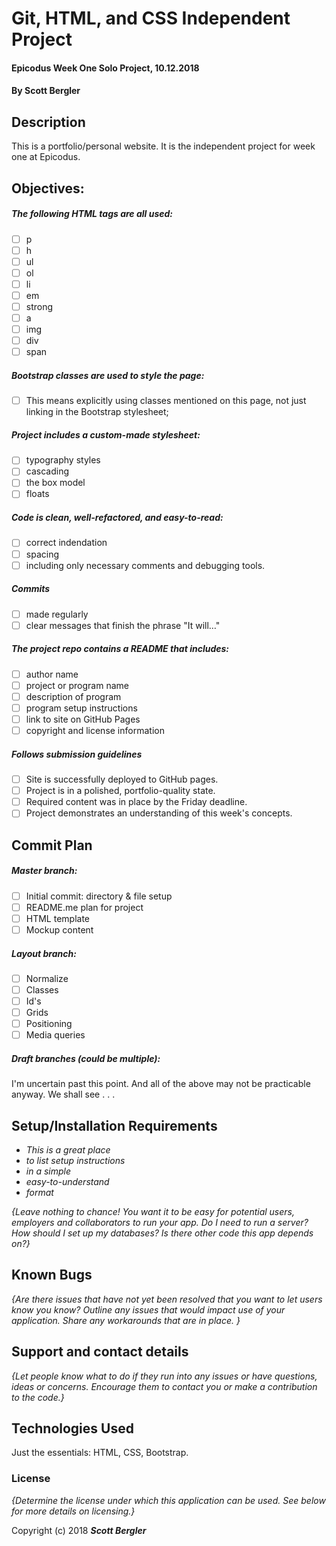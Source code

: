 # Git, HTML, and CSS Independent Project

#### Epicodus Week One Solo Project, 10.12.2018

#### By Scott Bergler

## Description
This is a portfolio/personal website. It is the independent project for week one at Epicodus.

## Objectives:
##### The following HTML tags are all used:
- [ ] p
- [ ] h
- [ ] ul
- [ ] ol
- [ ] li
- [ ] em
- [ ] strong
- [ ] a
- [ ] img
- [ ] div
- [ ] span

##### Bootstrap classes are used to style the page:

- [ ] This means explicitly using classes mentioned on this page, not just linking in the Bootstrap stylesheet;

##### Project includes a custom-made stylesheet:
- [ ] typography styles
- [ ] cascading
- [ ] the box model
- [ ] floats

##### Code is clean, well-refactored, and easy-to-read:
- [ ] correct indendation
- [ ] spacing
- [ ] including only necessary comments and debugging tools.

##### Commits
- [ ] made regularly
- [ ] clear messages that finish the phrase "It will…"

##### The project repo contains a README that includes:
- [ ] author name
- [ ] project or program name
- [ ] description of program
- [ ] program setup instructions
- [ ] link to site on GitHub Pages
- [ ] copyright and license information

##### Follows submission guidelines
- [ ] Site is successfully deployed to GitHub pages.
- [ ] Project is in a polished, portfolio-quality state.
- [ ] Required content was in place by the Friday deadline.
- [ ] Project demonstrates an understanding of this week's concepts.

## Commit Plan

##### Master branch:
- [ ] Initial commit: directory & file setup
- [ ] README.me plan for project
- [ ] HTML template
- [ ] Mockup content

##### Layout branch:
- [ ] Normalize
- [ ] Classes
- [ ] Id's
- [ ] Grids
- [ ] Positioning
- [ ] Media queries

##### Draft branches (could be multiple):

I'm uncertain past this point. And all of the above may not be practicable anyway. We shall see . . .

## Setup/Installation Requirements

* _This is a great place_
* _to list setup instructions_
* _in a simple_
* _easy-to-understand_
* _format_

_{Leave nothing to chance! You want it to be easy for potential users, employers and collaborators to run your app. Do I need to run a server? How should I set up my databases? Is there other code this app depends on?}_

## Known Bugs

_{Are there issues that have not yet been resolved that you want to let users know you know?  Outline any issues that would impact use of your application.  Share any workarounds that are in place. }_

## Support and contact details

_{Let people know what to do if they run into any issues or have questions, ideas or concerns.  Encourage them to contact you or make a contribution to the code.}_

## Technologies Used

Just the essentials: HTML, CSS, Bootstrap.

### License

*{Determine the license under which this application can be used.  See below for more details on licensing.}*

Copyright (c) 2018 **_Scott Bergler_**
